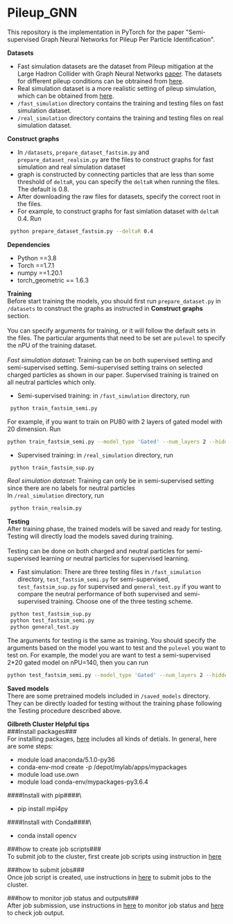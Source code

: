 # Pileup_GNN
This repository is the implementation in PyTorch for the paper "Semi-supervised Graph Neural Networks for Pileup Per Particle Identification".

**Datasets**
- Fast simulation datasets are the dataset from Pileup mitigation at the Large Hadron Collider
with Graph Neural Networks [paper](https://arxiv.org/pdf/1810.07988.pdf). The datasets for different pileup conditions can be obtrained from [here](https://zenodo.org/search?page=1&size=20&q=PuppiML).
- Real simulation dataset is a more realistic setting of pileup simulation, which can be obtained from [here]().
- `/fast_simulation` directory contains the training and testing files on fast simulation dataset.
- `/real_simulation` directory contains the training and testing files on real simulation dataset.

**Construct graphs**
- In `/datasets`, `prepare_dataset_fastsim.py` and `prepare_dataset_realsim.py` are the files to construct graphs for fast simulation and real simulation dataset
- graph is constructed by connecting particles that are less than some threshold of `deltaR`, you can specify the `deltaR` when running the files. The default is 0.8.
- After downloading the raw files for datasets, specify the correct root in the files.
- For example, to construct graphs for fast simlation dataset with `deltaR` 0.4. Run
```bash
 python prepare_dataset_fastsim.py --deltaR 0.4
 ```

**Dependencies**
- Python ==3.8
- Torch  ==1.7.1
- numpy ==1.20.1
- torch_geometric == 1.6.3

**Training**\
Before start training the models, you should first run `prepare_dataset.py` in `/datasets` to construct the graphs as instructed in **Construct graphs** section.\
\
You can specify arguments for training, or it will follow the default sets in the files. The particular arguments that need to be set are `pulevel` to specify the nPU of the training dataset.\
\
*Fast simulation dataset:* Training can be on both supervised setting and semi-supervised setting. Semi-supervised setting trains on selected charged particles as shown in our paper. Supervised training is trained on all neutral particles which only. 
- Semi-supervised training: in `/fast_simulation` directory, run
```bash
 python train_fastsim_semi.py
 ``` 
 For example, if you want to train on PU80 with 2 layers of gated model with 20 dimension. Run 
 ```bash
 python train_fastsim_semi.py --model_type 'Gated' --num_layers 2 --hidden_dim 20 --pulevel 80
 ``` 
- Supervised training: in `/real_simulation` directory, run 
```bash
 python train_fastsim_sup.py
 ``` 

*Real simulation dataset:* Training can only be in semi-supervised setting since there are no labels for neutral particles \
In `/real_simulation` directory, run
```bash
 python train_realsim.py
 ``` 

**Testing**\
After training phase, the trained models will be saved and ready for testing. Testing will directly load the models saved during training.\
\
Testing can be done on both charged and neutral particles for semi-supervised learning or neutral particles for supervised learning.
- Fast simulation: There are three testing files in `/fast_simulation` directory, `test_fastsim_semi.py` for semi-supervised, `test_fastsim_sup.py` for supervised and `general_test.py` if you want to compare the neutral performance of both supervised and semi-supervised training. Choose one of the three testing scheme. 
```bash
 python test_fastsim_sup.py
 python test_fastsim_semi.py
 python general_test.py
 ``` 
 The arguments for testing is the same as training. You should specify the arguments based on the model you want to test and the `pulevel` you want to test on.
 For example, the model you are want to test a semi-supervised 2\*20 gated model on nPU=140, then you can run
 ```bash
 python test_fastsim_semi.py --model_type 'Gated' --num_layers 2 --hidden_dim 20 --pulevel 140
 ``` 
 

**Saved models**\
There are some pretrained models included in `/saved_models` directory. They can be directly loaded for testing without the training phase following the Testing procedure described above.

**Gilbreth Cluster Helpful tips**\
###Install packages###\
For installing packages, [here](https://www.rcac.purdue.edu/knowledge/gilbreth/run/examples/apps/python/packages) includes all kinds of detials. In general, here are some steps:
- module load anaconda/5.1.0-py36
- conda-env-mod create -p /depot/mylab/apps/mypackages
- module load use.own
- module load conda-env/mypackages-py3.6.4

####Install with pip####\
- pip install mpi4py

####Install with Conda####\
- conda install opencv

###how to create job scripts###\
To submit job to the cluster, first create job scripts using instruction in [here](https://www.rcac.purdue.edu/knowledge/gilbreth/run/slurm/script)

###how to submit jobs###\
Once job script is created, use instructions in [here](https://www.rcac.purdue.edu/knowledge/gilbreth/run/slurm/submit) to submit jobs to the cluster.

###how to monitor job status and outputs###\
After job submission, use instructions in [here](https://www.rcac.purdue.edu/knowledge/gilbreth/run/slurm/status) to monitor job status and [here](https://www.rcac.purdue.edu/knowledge/gilbreth/run/slurm/output) to check job output.








